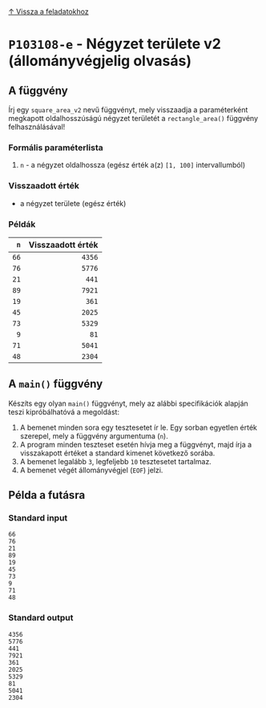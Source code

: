 
[↑ Vissza a feladatokhoz](./README.md)

# `P103108-e` - Négyzet területe v2 (állományvégjelig olvasás)

## A függvény

Írj egy `square_area_v2` nevű függvényt, mely visszaadja a paraméterként megkapott oldalhosszúságú négyzet területét a `rectangle_area()` függvény felhasználásával!

### Formális paraméterlista

1. `n` - a négyzet oldalhossza (egész érték a(z) `[1, 100]` intervallumból)

### Visszaadott érték

* a négyzet területe (egész érték)

### Példák

| `n` | Visszaadott érték | 
| ---: | --: | 
| `66` | `4356` | 
| `76` | `5776` | 
| `21` | `441` | 
| `89` | `7921` | 
| `19` | `361` | 
| `45` | `2025` | 
| `73` | `5329` | 
| `9` | `81` | 
| `71` | `5041` | 
| `48` | `2304` | 

## A `main()` függvény

Készíts egy olyan `main()` függvényt, mely az alábbi specifikációk alapján teszi kipróbálhatóvá a megoldást:

1. A bemenet minden sora egy tesztesetet ír le. Egy sorban egyetlen érték szerepel, mely a függvény argumentuma (`n`).
1. A program minden teszteset esetén hívja meg a függvényt, majd írja a visszakapott értéket a standard kimenet következő sorába.
1. A bemenet legalább `3`, legfeljebb `10` tesztesetet tartalmaz.
1. A bemenet végét állományvégjel (`EOF`) jelzi.

## Példa a futásra

### Standard input

```
66
76
21
89
19
45
73
9
71
48
```

### Standard output

```
4356
5776
441
7921
361
2025
5329
81
5041
2304
```